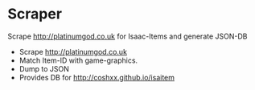 # Scraper
Scrape http://platinumgod.co.uk for Isaac-Items and generate JSON-DB
* Scrape http://platinumgod.co.uk
* Match Item-ID with game-graphics.
* Dump to JSON
* Provides DB for http://coshxx.github.io/isaitem
